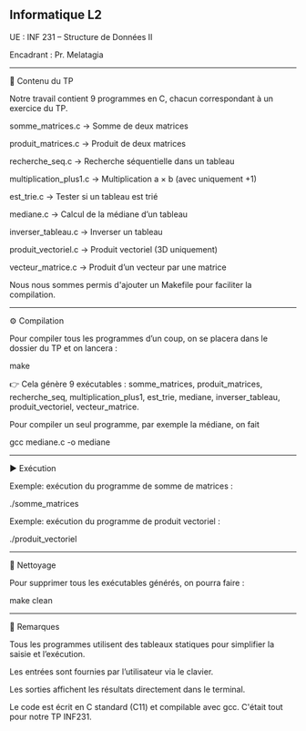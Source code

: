 ## Informatique L2

UE : INF 231 – Structure de Données II

Encadrant : Pr. Melatagia



---

📂 Contenu du TP

 Notre travail contient 9 programmes en C, chacun correspondant à un exercice du TP.

somme_matrices.c → Somme de deux matrices

produit_matrices.c → Produit de deux matrices

recherche_seq.c → Recherche séquentielle dans un tableau

multiplication_plus1.c → Multiplication a × b (avec uniquement +1)

est_trie.c → Tester si un tableau est trié

mediane.c → Calcul de la médiane d’un tableau

inverser_tableau.c → Inverser un tableau

produit_vectoriel.c → Produit vectoriel (3D uniquement)

vecteur_matrice.c → Produit d’un vecteur par une matrice


 Nous nous sommes permis d'ajouter un Makefile  pour faciliter la compilation.


---

⚙️ Compilation

Pour compiler tous les programmes d’un coup,  on se placera dans le dossier du TP et on lancera :

make

👉 Cela génère 9 exécutables :
somme_matrices, produit_matrices, recherche_seq, multiplication_plus1, est_trie, mediane, inverser_tableau, produit_vectoriel, vecteur_matrice.

Pour compiler un seul programme, par exemple la médiane, on fait 

gcc mediane.c -o mediane


---

▶️ Exécution

Exemple: exécution du programme de somme de matrices :

./somme_matrices

Exemple: exécution du programme de produit vectoriel :

./produit_vectoriel


---

🧹 Nettoyage

Pour supprimer tous les exécutables générés, on pourra faire :

make clean


---

📑 Remarques

Tous les programmes utilisent des tableaux statiques pour simplifier la saisie et l’exécution.

Les entrées sont fournies par l’utilisateur via le clavier.

Les sorties affichent les résultats directement dans le terminal.

Le code est écrit en C standard (C11) et compilable avec gcc.
C'était tout pour notre TP INF231.
